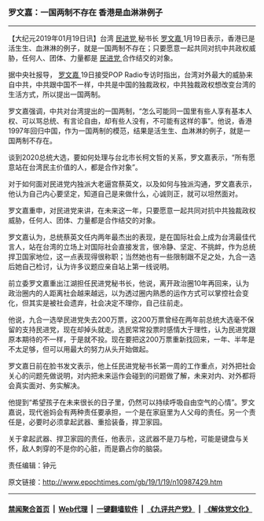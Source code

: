 ### 罗文嘉：一国两制不存在 香港是血淋淋例子
------------------------

<p>
 【大纪元2019年01月19日讯】台湾
 <a href="http://www.epochtimes.com/gb/tag/%E6%B0%91%E8%BF%9B%E5%85%9A.html">
  民进党
 </a>
 秘书长
 <a href="http://www.epochtimes.com/gb/tag/%E7%BD%97%E6%96%87%E5%98%89.html">
  罗文嘉
 </a>
 1月19日表示，香港已是活生生、血淋淋的例子，就是一国两制不存在；只要愿意一起共同对抗中共政权威胁，任何人、团体、力量都是
 <a href="http://www.epochtimes.com/gb/tag/%E6%B0%91%E8%BF%9B%E5%85%9A.html">
  民进党
 </a>
 合作结交的对象。
</p>
<p>
 据中央社报导，
 <a href="http://www.epochtimes.com/gb/tag/%E7%BD%97%E6%96%87%E5%98%89.html">
  罗文嘉
 </a>
 19日接受POP Radio专访时指出，台湾对外最大的威胁来自中共，中共跟中国不一样，中共是中国的独裁政权，中共独裁政权想改变台湾的生活方式，所以提出一国两制。
</p>
<p>
 罗文嘉强调，中共对台湾提出的一国两制，“怎么可能同一国里有些人享有基本人权、可以骂总统、有言论自由，却有些人没有，不可能有这样的事”。他说，香港1997年回归中国，作为一国两制的模范，结果是活生生、血淋淋的例子，就是一国两制不存在。
</p>
<p>
 谈到2020总统大选，要如何处理与台北市长柯文哲的关系，罗文嘉表示，“所有愿意站在台湾民主价值的人，都是合作对象”。
</p>
<p>
 对于如何面对民进党内独派大老逼宫蔡英文，以及如何与独派沟通，罗文嘉表示，他认为自己内心要坚定，知道自己是来做什么，心诚则正，就可以坦然面对。
</p>
<p>
 罗文嘉重申，对民进党来讲，在未来这一年，只要愿意一起共同对抗中共独裁政权威胁，任何人、团体、力量都是合作结交的对象。
</p>
<p>
 罗文嘉认为，总统蔡英文任内两年最杰出的表现，是在国际社会上成为台湾最佳代言人，站在台湾的立场上对国际社会直接发言，很冷静、坚定、不挑衅，作为总统捍卫国家地位，这一点表现得很称职；当然她也有一些限制跟不足之处，九合一选后她自己检讨，认为许多议题应亲自站上第一线说明。
</p>
<p>
 前立委罗文嘉重出江湖担任民进党秘书长，他说，离开政治圈10年再回来，认为政治圈内的人距离社会越来越远，以为透过圈内熟悉的运作方式可以掌控社会变化，但其实是被社会遗弃，社会决定不理你，自己往前走。
</p>
<p>
 他说，九合一选举民进党失去200万票，这200万票曾经在两年前总统大选毫不保留的支持民进党，现在却掉头就走。选民常常投票时感情大于理性，认为民进党跟原本期待的不一样，于是就不投。现在要把这200万票重新找回来，一年、半年是不太足够，但可以用最大的努力从头开始做起。
</p>
<p>
 罗文嘉日前在脸书发文表示，他上任民进党秘书长第一周的工作重点，对外把社会关心的问题先做说明，对内把未来运作会碰到的问题做了解，未来对内、对外都将会真实面对、务实解决。
</p>
<p>
 他提到“希望孩子在未来很长的日子里，仍然可以持续呼吸自由空气的心情”。罗文嘉说，现代爸妈会有两种责任要承担，一个是在家庭里为人父母的责任。另一个责任是，必要时必须拿起武器、重拾装备，捍卫家园。
</p>
<p>
 关于拿起武器、捍卫家园的责任，他表示，这武器不是刀与枪，可能是键盘与关怀，敌人刺穿的不是你的心脏，而是霸占你的脑袋。
</p>
<p>
 责任编辑：钟元
</p>
<p>
</p>

原文链接：http://www.epochtimes.com/gb/19/1/19/n10987429.htm


------------------------
#### [禁闻聚合首页](https://github.com/gfw-breaker/banned-news/blob/master/README.md) &nbsp;|&nbsp; [Web代理](https://github.com/gfw-breaker/open-proxy/blob/master/README.md) &nbsp;|&nbsp; [一键翻墙软件](https://github.com/gfw-breaker/nogfw/blob/master/README.md) &nbsp;|&nbsp; [《九评共产党》](https://github.com/gfw-breaker/9ping.md/blob/master/README.md#九评之一评共产党是什么) &nbsp;|&nbsp; [《解体党文化》](https://github.com/gfw-breaker/jtdwh.md/blob/master/README.md#绪论)